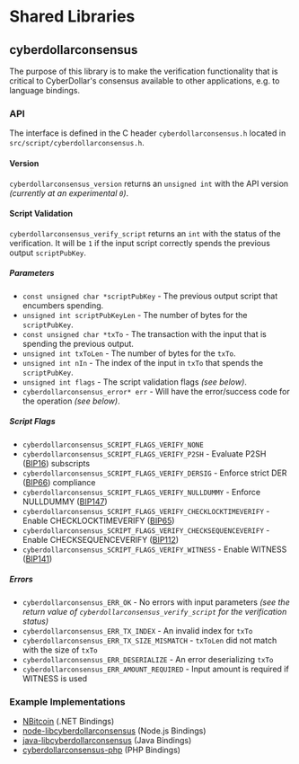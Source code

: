 Shared Libraries
================

## cyberdollarconsensus

The purpose of this library is to make the verification functionality that is critical to CyberDollar's consensus available to other applications, e.g. to language bindings.

### API

The interface is defined in the C header `cyberdollarconsensus.h` located in  `src/script/cyberdollarconsensus.h`.

#### Version

`cyberdollarconsensus_version` returns an `unsigned int` with the API version *(currently at an experimental `0`)*.

#### Script Validation

`cyberdollarconsensus_verify_script` returns an `int` with the status of the verification. It will be `1` if the input script correctly spends the previous output `scriptPubKey`.

##### Parameters
- `const unsigned char *scriptPubKey` - The previous output script that encumbers spending.
- `unsigned int scriptPubKeyLen` - The number of bytes for the `scriptPubKey`.
- `const unsigned char *txTo` - The transaction with the input that is spending the previous output.
- `unsigned int txToLen` - The number of bytes for the `txTo`.
- `unsigned int nIn` - The index of the input in `txTo` that spends the `scriptPubKey`.
- `unsigned int flags` - The script validation flags *(see below)*.
- `cyberdollarconsensus_error* err` - Will have the error/success code for the operation *(see below)*.

##### Script Flags
- `cyberdollarconsensus_SCRIPT_FLAGS_VERIFY_NONE`
- `cyberdollarconsensus_SCRIPT_FLAGS_VERIFY_P2SH` - Evaluate P2SH ([BIP16](https://github.com/bitcoin/bips/blob/master/bip-0016.mediawiki)) subscripts
- `cyberdollarconsensus_SCRIPT_FLAGS_VERIFY_DERSIG` - Enforce strict DER ([BIP66](https://github.com/bitcoin/bips/blob/master/bip-0066.mediawiki)) compliance
- `cyberdollarconsensus_SCRIPT_FLAGS_VERIFY_NULLDUMMY` - Enforce NULLDUMMY ([BIP147](https://github.com/bitcoin/bips/blob/master/bip-0147.mediawiki))
- `cyberdollarconsensus_SCRIPT_FLAGS_VERIFY_CHECKLOCKTIMEVERIFY` - Enable CHECKLOCKTIMEVERIFY ([BIP65](https://github.com/bitcoin/bips/blob/master/bip-0065.mediawiki))
- `cyberdollarconsensus_SCRIPT_FLAGS_VERIFY_CHECKSEQUENCEVERIFY` - Enable CHECKSEQUENCEVERIFY ([BIP112](https://github.com/bitcoin/bips/blob/master/bip-0112.mediawiki))
- `cyberdollarconsensus_SCRIPT_FLAGS_VERIFY_WITNESS` - Enable WITNESS ([BIP141](https://github.com/bitcoin/bips/blob/master/bip-0141.mediawiki))

##### Errors
- `cyberdollarconsensus_ERR_OK` - No errors with input parameters *(see the return value of `cyberdollarconsensus_verify_script` for the verification status)*
- `cyberdollarconsensus_ERR_TX_INDEX` - An invalid index for `txTo`
- `cyberdollarconsensus_ERR_TX_SIZE_MISMATCH` - `txToLen` did not match with the size of `txTo`
- `cyberdollarconsensus_ERR_DESERIALIZE` - An error deserializing `txTo`
- `cyberdollarconsensus_ERR_AMOUNT_REQUIRED` - Input amount is required if WITNESS is used

### Example Implementations
- [NBitcoin](https://github.com/NicolasDorier/NBitcoin/blob/master/NBitcoin/Script.cs#L814) (.NET Bindings)
- [node-libcyberdollarconsensus](https://github.com/bitpay/node-libcyberdollarconsensus) (Node.js Bindings)
- [java-libcyberdollarconsensus](https://github.com/dexX7/java-libcyberdollarconsensus) (Java Bindings)
- [cyberdollarconsensus-php](https://github.com/Bit-Wasp/cyberdollarconsensus-php) (PHP Bindings)
